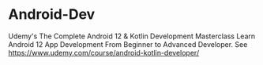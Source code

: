 # Android-Dev
Udemy's The Complete Android 12 &amp; Kotlin Development Masterclass Learn Android 12 App Development From Beginner to Advanced Developer. See https://www.udemy.com/course/android-kotlin-developer/
